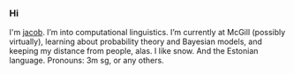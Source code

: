 ### Hi
I'm [jacob](http://jahoo.github.io). I’m into computational linguistics. I’m currently at McGill (possibly virtually), learning about probability theory and Bayesian models, and keeping my distance from people, alas.  I like snow.  And the Estonian language.  Pronouns: 3m sg, or any others.
